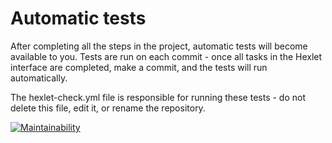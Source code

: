 # Automatic tests

After completing all the steps in the project, automatic tests will become available to you. Tests are run on each commit - once all tasks in the Hexlet interface are completed, make a commit, and the tests will run automatically.

The hexlet-check.yml file is responsible for running these tests - do not delete this file, edit it, or rename the repository.

[![Maintainability](https://api.codeclimate.com/v1/badges/c312fa995d880c19b093/maintainability)](https://codeclimate.com/github/darthlivesey/python-project-49/maintainability)